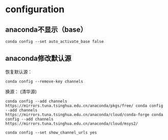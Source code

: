 # configuration

## anaconda不显示（base）

`conda config --set auto_activate_base false`

## anaconda修改默认源

恢复默认源：

`conda config --remove-key channels`

换源：
(清华源)

`conda config --add channels https://mirrors.tuna.tsinghua.edu.cn/anaconda/pkgs/free/
conda config --add channels https://mirrors.tuna.tsinghua.edu.cn/anaconda/cloud/conda-forge
conda config --add channels https://mirrors.tuna.tsinghua.edu.cn/anaconda/cloud/msys2/`


`conda config --set show_channel_urls yes`

